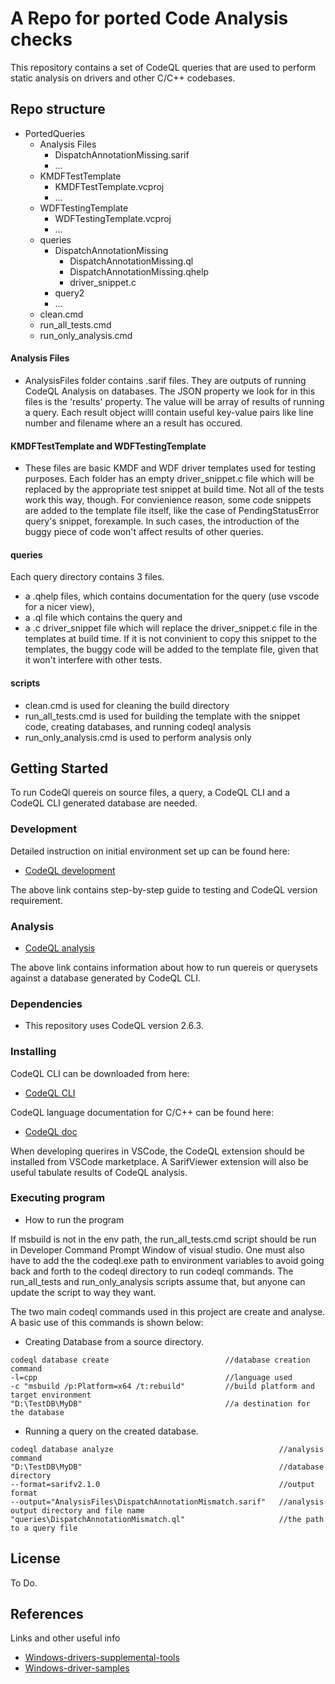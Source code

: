 # A Repo for ported Code Analysis checks

This repository contains a set of CodeQL queries that are used to perform static analysis on drivers and other C/C++ codebases.

## Repo structure

- PortedQueries
    - Analysis Files
        - DispatchAnnotationMissing.sarif
        - ...
    - KMDFTestTemplate
        - KMDFTestTemplate.vcproj
        - ...
    - WDFTestingTemplate
        - WDFTestingTemplate.vcproj
        - ...
    - queries
        - DispatchAnnotationMissing
            - DispatchAnnotationMissing.ql
            - DispatchAnnotationMissing.qhelp
            - driver_snippet.c
        - query2 
        - ...
    - clean.cmd
    - run_all_tests.cmd
    - run_only_analysis.cmd

#### Analysis Files

* AnalysisFiles folder contains .sarif files. They are outputs of running CodeQL Analysis on databases. The JSON property we look for in this files is the 'results' property. The value will be array of results of running a query. Each result object willl contain useful key-value pairs like line number and filename where an a result has occured.

#### KMDFTestTemplate and WDFTestingTemplate

* These files are basic KMDF and WDF driver templates used for testing purposes. Each folder has an empty driver_snippet.c file which will be replaced by the appropriate test snippet at build time. Not all of the tests work this way, though. For convienience reason, some code snippets are added to the template file itself, like the case of PendingStatusError query's snippet, forexample. In such cases, the introduction of the buggy piece of code won't affect results of other queries. 

#### queries

Each query directory contains 3 files. 

* a .qhelp files, which contains documentation for the query (use vscode for a nicer view),
* a .ql file which contains the query and 
* a .c driver_snippet file which will replace the driver_snippet.c file in the templates at build time. If it is not convinient to copy this snippet to the templates, the buggy code will be added to the template file, given that it won't interfere with other tests.

#### scripts

* clean.cmd is used for cleaning the build directory 
* run_all_tests.cmd is used for building the template with the snippet code, creating databases, and running codeql analysis
* run_only_analysis.cmd is used to perform analysis only


## Getting Started

To run CodeQl quereis on source files, a query, a CodeQL CLI and a CodeQL CLI generated database are needed. 

### Development 

Detailed instruction on initial environment set up can be found here:
* [CodeQL development]( https://microsoft.sharepoint.com/teams/osg_core_sigma/dplat/_layouts/15/Doc.aspx?sourcedoc={0f6d196b-f967-4051-98f0-a5f723d95b59}&action=edit&wd=target%28SDAT.one%7Ca82b53b7-33c5-457b-b5a9-7901476954b3%2FCodeQL%20Development%7Cc38b6a51-81e2-441b-a2bc-5f0791c68838%2F%29&wdorigin=NavigationUrl)

The above link contains step-by-step guide to testing and CodeQL version requirement.

### Analysis
* [CodeQL analysis](https://microsoft.sharepoint.com/teams/osg_core_sigma/dplat/_layouts/15/Doc.aspx?sourcedoc={0f6d196b-f967-4051-98f0-a5f723d95b59}&action=edit&wd=target%28SDAT.one%7Ca82b53b7-33c5-457b-b5a9-7901476954b3%2FCodeQL%20Analysis%7C9f360dd7-6a8a-4d30-bf2d-74d35187f073%2F%29&wdorigin=NavigationUrl)

The above link contains information about how to run quereis or querysets against a database generated by CodeQL CLI.


### Dependencies

* This repository uses CodeQL version 2.6.3.

### Installing

CodeQL CLI can be downloaded from here: 

* [CodeQL CLI](https://github.com/github/codeql-cli-binaries/releases)

CodeQL language documentation for C/C++ can be found here: 

* [CodeQL doc](https://codeql.github.com/docs/ql-language-reference/)

When developing querires in VSCode, the CodeQL extension should be installed from VSCode marketplace. A SarifViewer extension will also be useful tabulate results of CodeQL analysis. 


### Executing program

* How to run the program

If msbuild is not in the env path, the run_all_tests.cmd script should be run in Developer Command Prompt Window of visual studio. One must also have to add the the codeql.exe path to environment variables to avoid going back and forth to the codeql directory to run codeql commands. The run_all_tests and run_only_analysis scripts assume that, but anyone can update the script to way they want. 

The two main codeql commands used in this project are create and analyse. A basic use of this commands is shown below:

* Creating Database from a source directory.

```
codeql database create                          //database creation command
-l=cpp                                          //language used
-c "msbuild /p:Platform=x64 /t:rebuild"         //build platform and target environment
"D:\TestDB\MyDB"                                //a destination for the database

```

* Running a query on the created database.

```
codeql database analyze                                     //analysis command  
"D:\TestDB\MyDB"                                            //database directory 
--format=sarifv2.1.0                                        //output format 
--output="AnalysisFiles\DispatchAnnotationMismatch.sarif"   //analysis output directory and file name
"queries\DispatchAnnotationMismatch.ql"                     //the path to a query file

```


## License

To Do.

## References

Links and other useful info
* [Windows-drivers-supplemental-tools](https://github.com/microsoft/Windows-Driver-Developer-Supplemental-Tools)
*  [Windows-driver-samples](https://github.com/Microsoft/Windows-driver-samples)
